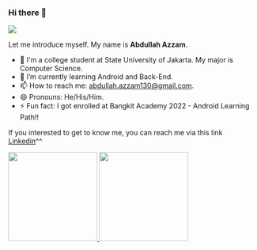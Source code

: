 ### Hi there 👋

<!--
**pemeluksenja/pemeluksenja** is a ✨ _special_ ✨ repository because its `README.md` (this file) appears on your GitHub profile.

Here are some ideas to get you started:

- 🔭 I’m currently working on ...

- 👯 I’m looking to collaborate on ...
- 🤔 I’m looking for help with ...
- 💬 Ask me about ...
- 📫 How to reach me: ...
- 😄 Pronouns: ...
- ⚡ Fun fact: ...
-->
![](https://komarev.com/ghpvc/?username=pemeluksenja&style=flat)

Let me introduce myself. My name is **Abdullah Azzam**. 
- 🔭 I'm a college student at State University of Jakarta. My major is Computer Science.
- 🌱 I’m currently learning Android and Back-End.
- 📫 How to reach me: abdullah.azzam130@gmail.com.
- 😄 Pronouns: He/His/Him.
- ⚡ Fun fact: I got enrolled at Bangkit Academy 2022 - Android Learning Path!!

If you interested to get to know me, you can reach me via this link [Linkedin](https://www.linkedin.com/in/abdullah-azzam-865a661b7/)^^

<p align="left">
<a href="https://github.com/pemeluksenja">
  <img height="180em" src="https://github-readme-stats-eight-theta.vercel.app/api?username=pemeluksenja&show_icons=true&theme=algolia&include_all_commits=true&count_private=true"/>
  <img height="180em" src="https://github-readme-stats-eight-theta.vercel.app/api/top-langs/?username=pemeluksenja&layout=compact&langs_count=8&theme=algolia"/>
</a>
</p>
